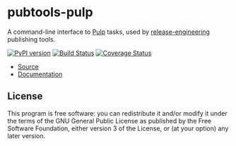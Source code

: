 pubtools-pulp
=============

A command-line interface to [Pulp](https://pulpproject.org/) tasks,
used by [release-engineering](https://github.com/release-engineering) publishing tools.

[![PyPI version](https://badge.fury.io/py/pubtools-pulp.svg)](https://badge.fury.io/py/pubtools-pulp)
[![Build Status](https://travis-ci.com/release-engineering/pubtools-pulp.svg?branch=master)](https://travis-ci.com/release-engineering/pubtools-pulp)
[![Coverage Status](https://coveralls.io/repos/github/release-engineering/pubtools-pulp/badge.svg?branch=master)](https://coveralls.io/github/release-engineering/pubtools-pulp?branch=master)

- [Source](https://github.com/release-engineering/pubtools-pulp)
- [Documentation](https://release-engineering.github.io/pubtools-pulp/)

License
-------

This program is free software: you can redistribute it and/or modify
it under the terms of the GNU General Public License as published by
the Free Software Foundation, either version 3 of the License, or
(at your option) any later version.
